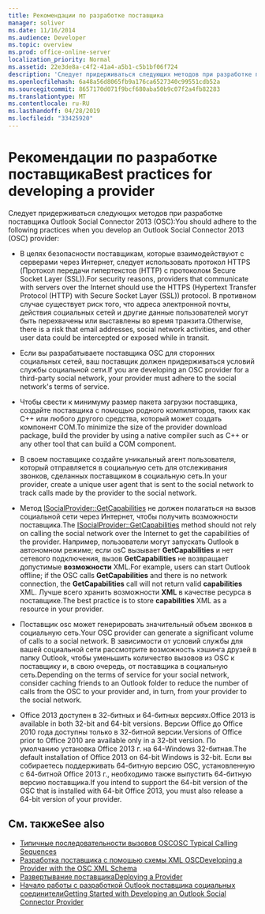 ```yaml
---
title: Рекомендации по разработке поставщика
manager: soliver
ms.date: 11/16/2014
ms.audience: Developer
ms.topic: overview
ms.prod: office-online-server
localization_priority: Normal
ms.assetid: 22e3de8a-c4f2-41a4-a5b1-c5b1bf06f724
description: 'Следует придерживаться следующих методов при разработке поставщика Outlook Social Connector 2013 (OSC):'
ms.openlocfilehash: 6a48a56d8065fb9a176ca6527340c99551cdb52a
ms.sourcegitcommit: 8657170d071f9bcf680aba50b9c07f2a4fb82283
ms.translationtype: MT
ms.contentlocale: ru-RU
ms.lasthandoff: 04/28/2019
ms.locfileid: "33425920"
---
```

# <a name="best-practices-for-developing-a-provider"></a><span data-ttu-id="b6357-103">Рекомендации по разработке поставщика</span><span class="sxs-lookup"><span data-stu-id="b6357-103">Best practices for developing a provider</span></span>

<span data-ttu-id="b6357-104">Следует придерживаться следующих методов при разработке поставщика Outlook Social Connector 2013 (OSC):</span><span class="sxs-lookup"><span data-stu-id="b6357-104">You should adhere to the following practices when you develop an Outlook Social Connector 2013 (OSC) provider:</span></span>
  
- <span data-ttu-id="b6357-105">В целях безопасности поставщикам, которые взаимодействуют с серверами через Интернет, следует использовать протокол HTTPS (Протокол передачи гипертекстов (HTTP) с протоколом Secure Socket Layer (SSL)).</span><span class="sxs-lookup"><span data-stu-id="b6357-105">For security reasons, providers that communicate with servers over the Internet should use the HTTPS (Hypertext Transfer Protocol (HTTP) with Secure Socket Layer (SSL)) protocol.</span></span> <span data-ttu-id="b6357-106">В противном случае существует риск того, что адреса электронной почты, действия социальных сетей и другие данные пользователей могут быть перехвачены или выставлены во время транзита.</span><span class="sxs-lookup"><span data-stu-id="b6357-106">Otherwise, there is a risk that email addresses, social network activities, and other user data could be intercepted or exposed while in transit.</span></span>
    
- <span data-ttu-id="b6357-107">Если вы разрабатываете поставщика OSC для сторонних социальных сетей, ваш поставщик должен придерживаться условий службы социальной сети.</span><span class="sxs-lookup"><span data-stu-id="b6357-107">If you are developing an OSC provider for a third-party social network, your provider must adhere to the social network's terms of service.</span></span>
    
- <span data-ttu-id="b6357-108">Чтобы свести к минимуму размер пакета загрузки поставщика, создайте поставщика с помощью родного компиляторов, таких как C++ или любого другого средства, который может создать компонент COM.</span><span class="sxs-lookup"><span data-stu-id="b6357-108">To minimize the size of the provider download package, build the provider by using a native compiler such as C++ or any other tool that can build a COM component.</span></span>
    
- <span data-ttu-id="b6357-109">В своем поставщике создайте уникальный агент пользователя, который отправляется в социальную сеть для отслеживания звонков, сделанных поставщиком в социальную сеть.</span><span class="sxs-lookup"><span data-stu-id="b6357-109">In your provider, create a unique user agent that is sent to the social network to track calls made by the provider to the social network.</span></span>
    
- <span data-ttu-id="b6357-110">Метод [ISocialProvider::GetCapabilities](isocialprovider-getcapabilities.md) не должен полагаться на вызов социальной сети через Интернет, чтобы получить возможности поставщика.</span><span class="sxs-lookup"><span data-stu-id="b6357-110">The [ISocialProvider::GetCapabilities](isocialprovider-getcapabilities.md) method should not rely on calling the social network over the Internet to get the capabilities of the provider.</span></span> <span data-ttu-id="b6357-111">Например, пользователи могут запускать Outlook в автономном режиме; если osC вызывает **GetCapabilities** и нет сетевого подключения, вызов **GetCapabilities** не возвращает допустимые **возможности** XML.</span><span class="sxs-lookup"><span data-stu-id="b6357-111">For example, users can start Outlook offline; if the OSC calls **GetCapabilities** and there is no network connection, the **GetCapabilities** call will not return valid **capabilities** XML.</span></span> <span data-ttu-id="b6357-112">Лучше всего хранить возможности **XML** в качестве ресурса в поставщике.</span><span class="sxs-lookup"><span data-stu-id="b6357-112">The best practice is to store **capabilities** XML as a resource in your provider.</span></span> 
    
- <span data-ttu-id="b6357-113">Поставщик osc может генерировать значительный объем звонков в социальную сеть.</span><span class="sxs-lookup"><span data-stu-id="b6357-113">Your OSC provider can generate a significant volume of calls to a social network.</span></span> <span data-ttu-id="b6357-114">В зависимости от условий службы для вашей социальной сети рассмотрите возможность кэшинга друзей в папку Outlook, чтобы уменьшить количество вызовов из OSC к поставщику и, в свою очередь, от поставщика в социальную сеть.</span><span class="sxs-lookup"><span data-stu-id="b6357-114">Depending on the terms of service for your social network, consider caching friends to an Outlook folder to reduce the number of calls from the OSC to your provider and, in turn, from your provider to the social network.</span></span>
    
- <span data-ttu-id="b6357-115">Office 2013 доступен в 32-битных и 64-битных версиях.</span><span class="sxs-lookup"><span data-stu-id="b6357-115">Office 2013 is available in both 32-bit and 64-bit versions.</span></span> <span data-ttu-id="b6357-116">Версии Office до Office 2010 года доступны только в 32-битной версии.</span><span class="sxs-lookup"><span data-stu-id="b6357-116">Versions of Office prior to Office 2010 are available only in a 32-bit version.</span></span> <span data-ttu-id="b6357-117">По умолчанию установка Office 2013 г. на 64-Windows 32-битная.</span><span class="sxs-lookup"><span data-stu-id="b6357-117">The default installation of Office 2013 on 64-bit Windows is 32-bit.</span></span> <span data-ttu-id="b6357-118">Если вы собираетесь поддерживать 64-битную версию OSC, установленную с 64-битной Office 2013 г., необходимо также выпустить 64-битную версию поставщика.</span><span class="sxs-lookup"><span data-stu-id="b6357-118">If you intend to support the 64-bit version of the OSC that is installed with 64-bit Office 2013, you must also release a 64-bit version of your provider.</span></span> 
    
## <a name="see-also"></a><span data-ttu-id="b6357-119">См. также</span><span class="sxs-lookup"><span data-stu-id="b6357-119">See also</span></span>

- [<span data-ttu-id="b6357-120">Типичные последовательности вызовов OSC</span><span class="sxs-lookup"><span data-stu-id="b6357-120">OSC Typical Calling Sequences</span></span>](osc-typical-calling-sequences.md)  
- [<span data-ttu-id="b6357-121">Разработка поставщика с помощью схемы XML OSC</span><span class="sxs-lookup"><span data-stu-id="b6357-121">Developing a Provider with the OSC XML Schema</span></span>](developing-a-provider-with-the-osc-xml-schema.md)  
- [<span data-ttu-id="b6357-122">Развертывание поставщика</span><span class="sxs-lookup"><span data-stu-id="b6357-122">Deploying a Provider</span></span>](deploying-a-provider.md)  
- [<span data-ttu-id="b6357-123">Начало работы с разработкой Outlook поставщика социальных соединители</span><span class="sxs-lookup"><span data-stu-id="b6357-123">Getting Started with Developing an Outlook Social Connector Provider</span></span>](getting-started-with-developing-an-outlook-social-connector-provider.md)


